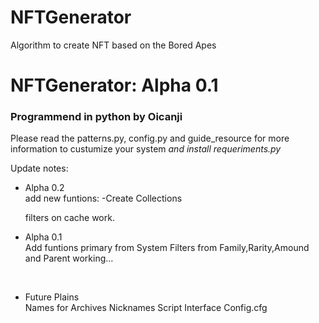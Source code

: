 # NFTGenerator
Algorithm to create NFT based on the Bored Apes
<h1> NFTGenerator: Alpha 0.1 </h1>
<h3> Programmend in python by Oicanji </h3>

Please read the patterns.py, config.py and guide_resource for more information to custumize your system
<i> and install requeriments.py </i>

<p> <bold> Update notes: </bold> </p>
<ul>
  <li>Alpha 0.2</li>
  add new funtions:
  -Create Collections

  filters on cache work.

  <li>Alpha 0.1</li>
  Add funtions primary from System
  Filters from Family,Rarity,Amound and Parent working...
</ul>
<br>
<ul>
    <li><bold>Future Plains</bold></li>
    Names for Archives
    Nicknames Script
    Interface
    Config.cfg
</ul>